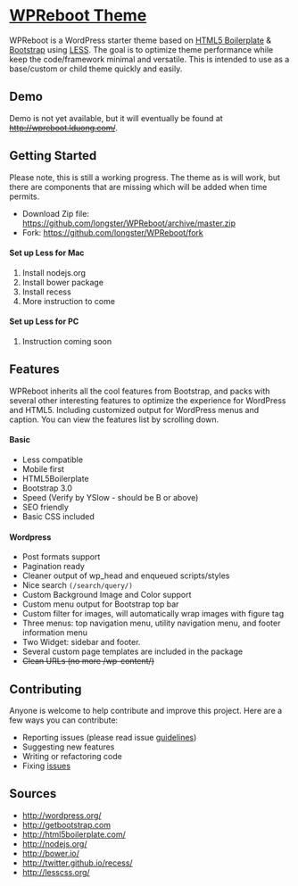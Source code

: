 [WPReboot Theme](http://lduong.com "WPReboot - coming soon")
===
WPReboot is a WordPress starter theme based on [HTML5 Boilerplate](http://html5boilerplate.com/) & [Bootstrap](http://getbootstrap.com) using [LESS](http://lesscss.org/). The goal is to optimize theme performance while keep the code/framework minimal and versatile. This is intended to use as a base/custom or child theme quickly and easily. 

Demo
---
Demo is not yet available, but it will eventually be found at ~~http://wpreboot.lduong.com/~~.  

Getting Started
---
Please note, this is still a working progress. The theme as is will work, but there are components that are missing which will be added when time permits.
- Download Zip file: https://github.com/longster/WPReboot/archive/master.zip
- Fork: https://github.com/longster/WPReboot/fork

#### Set up Less for Mac
1. Install nodejs.org
2. Install bower package
3. Install recess
4. More instruction to come

#### Set up Less for PC
1. Instruction coming soon


Features
---
WPReboot inherits all the cool features from Bootstrap, and packs with several other interesting features to optimize the experience for WordPress and HTML5. Including customized output for WordPress menus and caption. You can view the features list by scrolling down.

#### Basic
- Less compatible
- Mobile first
- HTML5Boilerplate
- Bootstrap 3.0
- Speed (Verify by YSlow - should be B or above)
- SEO friendly
- Basic CSS included

#### Wordpress
- Post formats support
- Pagination ready
- Cleaner output of wp_head and enqueued scripts/styles
- Nice search `(/search/query/)`
- Custom Background Image and Color support
- Custom menu output for Bootstrap top bar
- Custom filter for images, will automatically wrap images with figure tag
- Three menus: top navigation menu, utility navigation menu, and footer information menu
- Two Widget: sidebar and footer.
- Several custom page templates are included in the package
- ~~Clean URLs (no more /wp-content/)~~


Contributing
---
Anyone is welcome to help contribute and improve this project. Here are a few ways you can contribute:
- Reporting issues (please read issue [guidelines](https://github.com/necolas/issue-guidelines))
- Suggesting new features
- Writing or refactoring code
- Fixing [issues](https://github.com/longster/WPReboot/issues)


Sources
---
* http://wordpress.org/
* http://getbootstrap.com
* http://html5boilerplate.com/
* http://nodejs.org/
* http://bower.io/
* http://twitter.github.io/recess/
* http://lesscss.org/